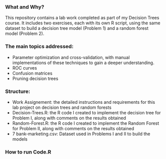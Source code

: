### What and Why?
This repository contains a lab work completed as part of my Decision Trees course. It includes two exercises, each with its own R script, using the same dataset to build a decision tree model (Problem 1) and a random forest model (Problem 2).

### The main topics addressed:
- Parameter optimization and cross-validation, with manual implementations of these techniques to gain a deeper understanding.
- ROC curves
- Confusion matrices
- Pruning decision trees

### Structure:
- Work Assignement:     the detailed instructions and requirements for this lab project on decision trees and random forests
- Decision-Trees.R:     the R code I created to implement the decision tree for Problem I, along with comments on the results obtained
- Random-Forest.R:      the R code I created to implement the Random Forest for Problem II, along with comments on the results obtained
- 7 bank-marketing.csv: Dataset used in Problems I and II to build the models
  
### How to run Code.R
